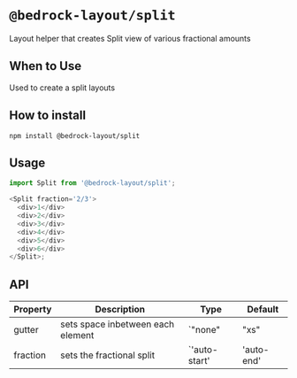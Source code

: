 # `@bedrock-layout/split`

Layout helper that creates Split view of various fractional amounts

## When to Use

Used to create a split layouts

## How to install

`npm install @bedrock-layout/split`

## Usage

```javascript
import Split from '@bedrock-layout/split';

<Split fraction='2/3'>
  <div>1</div>
  <div>2</div>
  <div>3</div>
  <div>4</div>
  <div>5</div>
  <div>6</div>
</Split>;
```

## API

| Property | Description                       | Type                                                                | Default |
| -------- | --------------------------------- | ------------------------------------------------------------------- | ------- |
| gutter   | sets space inbetween each element | `"none" | "xs" | "sm" | "md" | "lg" | "lg" | "xl" | "xxl"`          | `lg`    |
| fraction | sets the fractional split         | `'auto-start' | 'auto-end' | '1/4' | '1/3' | '1/2' | '2/3' | '3/4'` | `1/2`   |
